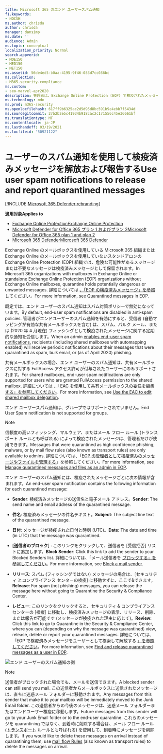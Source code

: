 ```yaml
---
title: Microsoft 365 のエンド ユーザースパム通知
f1.keywords:
- NOCSH
ms.author: chrisda
author: chrisda
manager: dansimp
ms.date: ''
audience: Admin
ms.topic: conceptual
localization_priority: Normal
search.appverid:
- MOE150
- MED150
- MET150
ms.assetid: 56de4ed5-b0aa-4195-9f46-033d7cc086bc
ms.collection:
- M365-security-compliance
ms.custom:
- seo-marvel-apr2020
description: 管理者は、Exchange Online Protection (EOP) で検疫されたメッセージに対するエンド ユーザーのスパム通知について学習できます。
ms.technology: mdo
ms.prod: m365-security
ms.openlocfilehash: 617ff9b6325ac2d5d95d8bc591b9e4ebb7f5434d
ms.sourcegitcommit: 27b2b2e5c41934b918cac2c171556c45e36661bf
ms.translationtype: MT
ms.contentlocale: ja-JP
ms.lasthandoff: 03/19/2021
ms.locfileid: "50921122"
---
```

# <a name="use-user-spam-notifications-to-release-and-report-quarantined-messages"></a><span data-ttu-id="4fb51-103">ユーザーのスパム通知を使用して検疫済みメッセージを解放および報告する</span><span class="sxs-lookup"><span data-stu-id="4fb51-103">Use user spam notifications to release and report quarantined messages</span></span>

[!INCLUDE [Microsoft 365 Defender rebranding](../includes/microsoft-defender-for-office.md)]

<span data-ttu-id="4fb51-104">**適用対象**</span><span class="sxs-lookup"><span data-stu-id="4fb51-104">**Applies to**</span></span>
- [<span data-ttu-id="4fb51-105">Exchange Online Protection</span><span class="sxs-lookup"><span data-stu-id="4fb51-105">Exchange Online Protection</span></span>](exchange-online-protection-overview.md)
- [<span data-ttu-id="4fb51-106">Microsoft Defender for Office 365 プラン 1 およびプラン 2</span><span class="sxs-lookup"><span data-stu-id="4fb51-106">Microsoft Defender for Office 365 plan 1 and plan 2</span></span>](office-365-atp.md)
- [<span data-ttu-id="4fb51-107">Microsoft 365 Defender</span><span class="sxs-lookup"><span data-stu-id="4fb51-107">Microsoft 365 Defender</span></span>](../mtp/microsoft-threat-protection.md)

<span data-ttu-id="4fb51-108">Exchange Online のメールボックスを使用している Microsoft 365 組織または Exchange Online のメールボックスを使用していないスタンドアロンの Exchange Online Protection (EOP) 組織では、危険な可能性があるメッセージまたは不要なメッセージは検疫済みメッセージとして保留されます。</span><span class="sxs-lookup"><span data-stu-id="4fb51-108">In Microsoft 365 organizations with mailboxes in Exchange Online or standalone Exchange Online Protection (EOP) organizations without Exchange Online mailboxes, quarantine holds potentially dangerous or unwanted messages.</span></span> <span data-ttu-id="4fb51-109">詳細については [、「EOP の検疫済みメッセージ」を参照してください](quarantine-email-messages.md)。</span><span class="sxs-lookup"><span data-stu-id="4fb51-109">For more information, see [Quarantined messages in EOP](quarantine-email-messages.md).</span></span>

<span data-ttu-id="4fb51-110">既定では、エンド ユーザーのスパム通知はスパム対策ポリシーで無効になっています。</span><span class="sxs-lookup"><span data-stu-id="4fb51-110">By default, end-user spam notifications are disabled in anti-spam policies.</span></span> <span data-ttu-id="4fb51-111">管理者がエンド[](configure-your-spam-filter-policies.md#configure-end-user-spam-notifications)ユーザーのスパム通知を有効にすると、受信者 (自動マッピングが有効な共有メールボックスを含む) は、スパム、バルク メール、または (2020 年 4 月現在) フィッシングとして検疫されたメッセージに関する定期的な通知を受信します。</span><span class="sxs-lookup"><span data-stu-id="4fb51-111">When an admin [enables end-user spam notifications](configure-your-spam-filter-policies.md#configure-end-user-spam-notifications), recipients (including shared mailboxes with automapping enabled) will receive periodic notifications about their messages that were quarantined as spam, bulk email, or (as of April 2020) phishing.</span></span>

<span data-ttu-id="4fb51-112">共有メールボックスの場合、エンド ユーザーのスパム通知は、共有メールボックスに対する FullAccess アクセス許可が付与されたユーザーにのみサポートされます。</span><span class="sxs-lookup"><span data-stu-id="4fb51-112">For shared mailboxes, end-user spam notifications are only supported for users who are granted FullAccess permission to the shared mailbox.</span></span> <span data-ttu-id="4fb51-113">詳細については [、「EAC を使用して共有メールボックスの委任を編集する」を参照してください](/Exchange/collaboration-exo/shared-mailboxes#use-the-eac-to-edit-shared-mailbox-delegation)。</span><span class="sxs-lookup"><span data-stu-id="4fb51-113">For more information, see [Use the EAC to edit shared mailbox delegation](/Exchange/collaboration-exo/shared-mailboxes#use-the-eac-to-edit-shared-mailbox-delegation).</span></span>

<span data-ttu-id="4fb51-114">エンド ユーザースパム通知は、グループではサポートされていません。</span><span class="sxs-lookup"><span data-stu-id="4fb51-114">End User Spam notification is not supported for groups.</span></span>

> [!NOTE]
> <span data-ttu-id="4fb51-115">信頼度の高いフィッシング、マルウェア、またはメール フロー ルール (トランスポート ルールとも呼ばれる) によって検疫されたメッセージは、管理者だけが使用できます。</span><span class="sxs-lookup"><span data-stu-id="4fb51-115">Messages that were quarantined as high confidence phishing, malware, or by mail flow rules (also known as transport rules) are only available to admins.</span></span> <span data-ttu-id="4fb51-116">詳細については、「[EOP の管理者として検疫済みのメッセージやファイルを管理する](manage-quarantined-messages-and-files.md)」を参照してください。</span><span class="sxs-lookup"><span data-stu-id="4fb51-116">For more information, see [Manage quarantined messages and files as an admin in EOP](manage-quarantined-messages-and-files.md).</span></span>

<span data-ttu-id="4fb51-117">エンド ユーザーのスパム通知には、検疫されたメッセージごとに次の情報が含まれます。</span><span class="sxs-lookup"><span data-stu-id="4fb51-117">An end-user spam notification contains the following information for each quarantined message:</span></span>

- <span data-ttu-id="4fb51-118">**Sender**: 検疫済みメッセージの送信名と電子メール アドレス。</span><span class="sxs-lookup"><span data-stu-id="4fb51-118">**Sender**: The send name and email address of the quarantined message.</span></span>

- <span data-ttu-id="4fb51-119">**件名**: 検疫済みメッセージの件名テキスト。</span><span class="sxs-lookup"><span data-stu-id="4fb51-119">**Subject**: The subject line text of the quarantined message.</span></span>

- <span data-ttu-id="4fb51-120">**日付**: メッセージが検疫された日付と時刻 (UTC)。</span><span class="sxs-lookup"><span data-stu-id="4fb51-120">**Date**: The date and time (in UTC) that the message was quarantined.</span></span>

- <span data-ttu-id="4fb51-121">**[送信者のブロック**] : このリンクをクリックして、送信者を [受信拒否] リストに追加します。</span><span class="sxs-lookup"><span data-stu-id="4fb51-121">**Block Sender**: Click this link to add the sender to your Blocked Senders list.</span></span> <span data-ttu-id="4fb51-122">詳細については、「メール送信者を [ブロックする」を参照してください](https://support.microsoft.com/office/b29fd867-cac9-40d8-aed1-659e06a706e4)。</span><span class="sxs-lookup"><span data-stu-id="4fb51-122">For more information, see [Block a mail sender](https://support.microsoft.com/office/b29fd867-cac9-40d8-aed1-659e06a706e4).</span></span>

- <span data-ttu-id="4fb51-123">**リリース**: スパム (フィッシングではない) メッセージの場合は、[セキュリティ とコンプライアンス センターの検疫] に移動せずに、ここで&できます。</span><span class="sxs-lookup"><span data-stu-id="4fb51-123">**Release**: For spam (not phishing) messages, you can release the message here without going to Quarantine the Security & Compliance Center.</span></span>

- <span data-ttu-id="4fb51-124">**レビュー**: このリンクをクリックすると、セキュリティ & コンプライアンス センターの [検疫] に移動し、検疫済みメッセージの表示、リリース、削除、または報告が可能です (メッセージが検疫された理由に応じて)。</span><span class="sxs-lookup"><span data-stu-id="4fb51-124">**Review**: Click this link to go to Quarantine in the Security & Compliance Center, where you can (depending on why the message was quarantined) view, release, delete or report your quarantined messages.</span></span> <span data-ttu-id="4fb51-125">詳細については、「EOP で検疫済みメッセージをユーザーとして検索して解放する [」を参照してください](find-and-release-quarantined-messages-as-a-user.md)。</span><span class="sxs-lookup"><span data-stu-id="4fb51-125">For more information, see [Find and release quarantined messages as a user in EOP](find-and-release-quarantined-messages-as-a-user.md).</span></span>

![エンド ユーザーのスパム通知の例](../../media/end-user-spam-notification.png)

> [!NOTE]
> <span data-ttu-id="4fb51-127">送信者がブロックされた場合でも、メールを送信できます。</span><span class="sxs-lookup"><span data-stu-id="4fb51-127">A blocked sender can still send you mail.</span></span> <span data-ttu-id="4fb51-128">この送信者からメールボックスに送信されたメッセージは、直ちに迷惑メール フォルダーに移動されます。</span><span class="sxs-lookup"><span data-stu-id="4fb51-128">Any messages from this sender that make it to your mailbox will be immediately moved to the Junk Email folder.</span></span> <span data-ttu-id="4fb51-129">この送信者からの今後のメッセージは、迷惑メール フォルダーまたはエンドユーザー検疫に移動します。</span><span class="sxs-lookup"><span data-stu-id="4fb51-129">Future messages from this sender will go to your Junk Email folder or to the end-user quarantine.</span></span> <span data-ttu-id="4fb51-130">これらのメッセージを quarantining ではなく、到着時に削除する場合は、メール フロー ルール [(トランスポート](/exchange/security-and-compliance/mail-flow-rules/mail-flow-rules) ルールとも呼ばれる) を使用して、到着時にメッセージを削除します。</span><span class="sxs-lookup"><span data-stu-id="4fb51-130">If you would like to delete these messages on arrival instead of quarantining them, use [mail flow Rules](/exchange/security-and-compliance/mail-flow-rules/mail-flow-rules) (also known as transport rules) to delete the messages on arrival.</span></span>